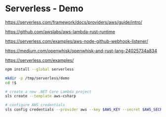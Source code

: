 # Serverless - Demo

https://serverless.com/framework/docs/providers/aws/guide/intro/

https://github.com/awslabs/aws-lambda-rust-runtime

https://serverless.com/examples/aws-node-github-webhook-listener/

https://medium.com/openwhisk/openwhisk-and-rust-lang-24025734a834

https://serverless.com/examples/

```sh
npm install --global serverless

mkdir -p /tmp/serverless/demo
cd !$

# create a new .NET Core Lambda project
sls create --template aws-csharp

# configure AWS credentials
sls config credentials --provider aws --key $AWS_KEY --secret $AWS_SECRET
```